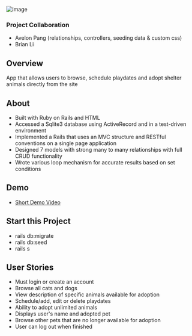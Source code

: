 ![image](https://user-images.githubusercontent.com/62185859/121975435-3aee4d00-cd47-11eb-80df-d2c142284c9d.png)
 
### Project Collaboration
- Avelon Pang (relationships, controllers, seeding data & custom css) 
- Brian Li

## Overview
App that allows users to browse, schedule playdates and adopt shelter animals directly from the site

## About 
- Built with Ruby on Rails and HTML
- Accessed a Sqlite3 database using ActiveRecord and in a test-driven environment 
- Implemented a Rails that uses an MVC structure and RESTful conventions on a single page application
- Designed 7 models with strong many to many relationships with full CRUD functionality 
- Wrote various loop mechanism for accurate results based on set conditions

## Demo

- [Short Demo Video](https://www.youtube.com/watch?v=TLob88lna8w&list=PLFqQfEnCEJVce2riSm-OIBbySpzLQzCrD&index=3)

## Start this Project
- rails db:migrate
- rails db:seed
- rails s

## User Stories
- Must login or create an account
- Browse all cats and dogs
- View description of specific animals available for adoption
- Schedule/add, edit or delete playdates
- Ability to adopt unlimited animals
- Displays user's name and adopted pet
- Browse other pets that are no longer available for adoption
- User can log out when finished 
